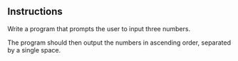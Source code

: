 ## Instructions
Write a program that prompts the user to input three numbers. 

The program should then output the numbers in ascending order, separated by a single space.

